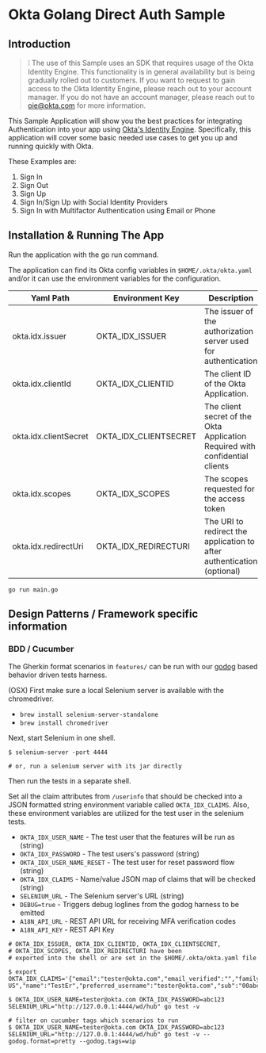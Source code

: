 # Okta Golang Direct Auth Sample

## Introduction

> :grey_exclamation: The use of this Sample uses an SDK that requires usage of
the Okta Identity Engine.  This functionality is in general availability but is
being gradually rolled out to customers. If you want to request to gain access
to the Okta Identity Engine, please reach out to your account manager. If you do
not have an account manager, please reach out to oie@okta.com for more
information.

This Sample Application will show you the best practices for integrating
Authentication into your app using [Okta's Identity
Engine](https://developer.okta.com/docs/concepts/ie-intro/). Specifically, this
application will cover some basic needed use cases to get you up and running
quickly with Okta.

These Examples are:

1. Sign In
2. Sign Out
3. Sign Up
4. Sign In/Sign Up with Social Identity Providers
5. Sign In with Multifactor Authentication using Email or Phone

## Installation & Running The App

Run the application with the go run command.

The application can find its Okta config variables in `$HOME/.okta/okta.yaml`
and/or it can use the environment variables for the configuration.

| Yaml Path             | Environment Key       | Description                                                                  |
|-----------------------|-----------------------|------------------------------------------------------------------------------|
| okta.idx.issuer       | OKTA_IDX_ISSUER       | The issuer of the authorization server used for authentication               |
| okta.idx.clientId     | OKTA_IDX_CLIENTID     | The client ID of the Okta Application.                                       |
| okta.idx.clientSecret | OKTA_IDX_CLIENTSECRET | The client secret of the Okta Application Required with confidential clients |
| okta.idx.scopes       | OKTA_IDX_SCOPES       | The scopes requested for the access token                                    |
| okta.idx.redirectUri  | OKTA_IDX_REDIRECTURI  | The URI to redirect the application to after authentication (optional)       |

```
go run main.go
```

## Design Patterns / Framework specific information

### BDD / Cucumber

The Gherkin format scenarios in `features/` can be run with our
[godog](https://github.com/cucumber/godog) based behavior driven tests harness.

(OSX) First make sure a local Selenium server is available with the chromedriver.

* `brew install selenium-server-standalone`
* `brew install chromedriver`

Next, start Selenium in one shell.

```
$ selenium-server -port 4444

# or, run a selenium server with its jar directly
```

Then run the tests in a separate shell.

Set all the claim attributes from `/userinfo` that should be checked into a
JSON formatted string environment variable called `OKTA_IDX_CLAIMS`. Also, these
environment variables are utilized for the test user in the selenium tests.

* `OKTA_IDX_USER_NAME` - The test user that the features will be run as (string)
* `OKTA_IDX_PASSWORD` - The test users's password (string)
* `OKTA_IDX_USER_NAME_RESET` - The test user for reset password flow (string)
* `OKTA_IDX_CLAIMS` - Name/value JSON map of claims that will be checked (string)
* `SELENIUM_URL` - The Selenium server's URL (string)
* `DEBUG=true` - Triggers debug loglines from the godog harness to be emitted
* `A18N_API_URL` - REST API URL for receiving MFA verification codes
* `A18N_API_KEY` - REST API Key

```
# OKTA_IDX_ISSUER, OKTA_IDX_CLIENTID, OKTA_IDX_CLIENTSECRET,
# OKTA_IDX_SCOPES, OKTA_IDX_REDIRECTURI have been
# exported into the shell or are set in the $HOME/.okta/okta.yaml file

$ export OKTA_IDX_CLAIMS='{"email":"tester@okta.com","email_verified":"","family_name":"Er","given_name":"Test","locale":"en-US","name":"TestEr","preferred_username":"tester@okta.com","sub":"00abcdefghijklmnopqr","updated_at":"","zoneinfo":"America/Los_Angeles"}'

$ OKTA_IDX_USER_NAME=tester@okta.com OKTA_IDX_PASSWORD=abc123 SELENIUM_URL="http://127.0.0.1:4444/wd/hub" go test -v

# filter on cucumber tags which scenarios to run
$ OKTA_IDX_USER_NAME=tester@okta.com OKTA_IDX_PASSWORD=abc123 SELENIUM_URL="http://127.0.0.1:4444/wd/hub" go test -v --godog.format=pretty --godog.tags=wip
```
